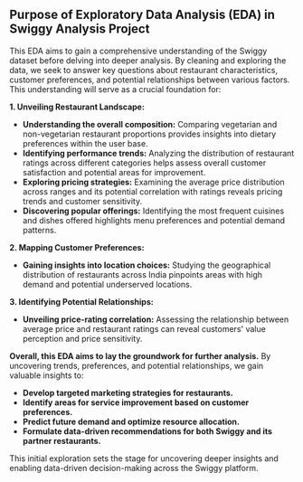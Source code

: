 ## Purpose of Exploratory Data Analysis (EDA) in Swiggy Analysis Project

This EDA aims to gain a comprehensive understanding of the Swiggy dataset before delving into deeper analysis. By cleaning and exploring the data, we seek to answer key questions about restaurant characteristics, customer preferences, and potential relationships between various factors. This understanding will serve as a crucial foundation for:

**1. Unveiling Restaurant Landscape:**

* **Understanding the overall composition:** Comparing vegetarian and non-vegetarian restaurant proportions provides insights into dietary preferences within the user base.
* **Identifying performance trends:** Analyzing the distribution of restaurant ratings across different categories helps assess overall customer satisfaction and potential areas for improvement.
* **Exploring pricing strategies:** Examining the average price distribution across ranges and its potential correlation with ratings reveals pricing trends and customer sensitivity.
* **Discovering popular offerings:** Identifying the most frequent cuisines and dishes offered highlights menu preferences and potential demand patterns.

**2. Mapping Customer Preferences:**

* **Gaining insights into location choices:** Studying the geographical distribution of restaurants across India pinpoints areas with high demand and potential underserved locations.

**3. Identifying Potential Relationships:**

* **Unveiling price-rating correlation:** Assessing the relationship between average price and restaurant ratings can reveal customers' value perception and price sensitivity.

**Overall, this EDA aims to lay the groundwork for further analysis.** By uncovering trends, preferences, and potential relationships, we gain valuable insights to:

* **Develop targeted marketing strategies for restaurants.**
* **Identify areas for service improvement based on customer preferences.**
* **Predict future demand and optimize resource allocation.**
* **Formulate data-driven recommendations for both Swiggy and its partner restaurants.**

This initial exploration sets the stage for uncovering deeper insights and enabling data-driven decision-making across the Swiggy platform.


